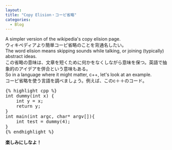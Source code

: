 ```yaml
--- 
layout:
title: "Copy Elision・コーピ省略"
categories:
  - Blog
---
```


<!------------------------------------->
<div class="left">
    A simpler version of the wikipedia's copy elision page.
</div>
<div class="right">
    ウィキペディアより簡単コーピ省略のことを背通名したい。
</div>

<!------------------------------------->
<div class="left">
    The word elision means skipping sounds while talking, or joining (typically) abstract ideas.
</div>
<div class="right">
    この省略の意味は、文章を短くために何かをなくしながら意味を保つ。英語で抽象的のアイデアを併合という意味もある。
</div>

<!------------------------------------->
<div class="left">
    So in a language where it might matter, c++, let's look at an example.
</div>
<div class="right">
    コーピ省略を使う言語を調べましょう。例えば、このc＋＋のコード。
</div>

<div class="full">
<pre>
{% highlight cpp %}
int dummy(int x) {
    int y = x;
    return y;
}
int main(int argc, char* argv[]){
    int test = dummy(4);
}
{% endhighlight %}
</pre>
</div>

<!------------------------------------->
<div class="full">

<b>楽しみにしなよ！</b>


</div>